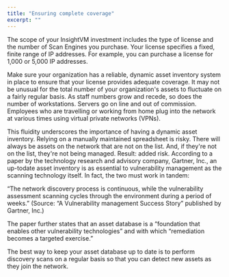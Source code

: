 ```yaml
---
title: "Ensuring complete coverage"
excerpt: ""
---
```

The scope of your InsightVM investment includes the type of license and the number of Scan
Engines you purchase. Your license specifies a fixed, finite range of IP addresses. For example,
you can purchase a license for 1,000 or 5,000 IP addresses.

Make sure your organization has a reliable, dynamic asset inventory system in place to ensure
that your license provides adequate coverage. It may not be unusual for the total number of your
organization's assets to fluctuate on a fairly regular basis. As staff numbers grow and recede, so
does the number of workstations. Servers go on line and out of commission. Employees who are
travelling or working from home plug into the network at various times using virtual private
networks (VPNs).

This fluidity underscores the importance of having a dynamic asset inventory. Relying on a
manually maintained spreadsheet is risky. There will always be assets on the network that are
not on the list. And, if they're not on the list, they're not being managed. Result: added risk.
According to a paper by the technology research and advisory company, Gartner, Inc., an up-todate
asset inventory is as essential to vulnerability management as the scanning technology
itself. In fact, the two must work in tandem:

“The network discovery process is continuous, while the vulnerability assessment scanning
cycles through the environment during a period of weeks.” (Source: “A Vulnerability
management Success Story” published by Gartner, Inc.)

The paper further states that an asset database is a “foundation that enables other vulnerability
technologies” and with which “remediation becomes a targeted exercise.”

The best way to keep your asset database up to date is to perform discovery scans on a regular
basis so that you can detect new assets as they join the network.